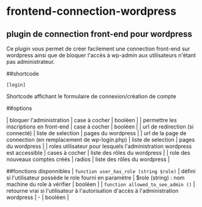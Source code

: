 # frontend-connection-wordpress

  ## plugin de connection front-end pour wordpress
  Ce plugin vous permet de créer facilement une connection front-end sur wordpress ainsi que de bloquer l'accès à wp-admin aux utilisateurs n'étant pas administrateur.
  
  ##shortcode
  ```
  [login]
  ```
  Shortcode affichant le formulaire de connexion/création de compte
  
  ##options
  
  | bloquer l'administration                                                  | case à cocher      | booléen                      |
  | permettre les inscriptions en front-end                                   | case à cocher      | booléen                      |
  | url de redirection (si connecté)                                          | liste de selection | pages du wordpress           |
  | url de la page de connection (en remplacement de wp-login.php)            | liste de selection | pages du wordpress           |
  | roles utilisateur pour lesquels l'administration wordpress est accessible | cases à cocher     | liste des rôles du wordpress |
  | role des nouveaux comptes créés                                           | radios             | liste des rôles du wordpress |
  
  ##fonctions disponnibles
  | ```function user_has_role (string $role)``` | défini si l'utilisateur possède le role fourni en paramètre                          | $role (string) : nom machine du role à vérifier | booléen |
  | ```function allowed_to_see_admin ()```      | retourne vrai si l'utilisateur à l'autorisation d'accès à l'administration wordpress | -                                                  | booléen |
